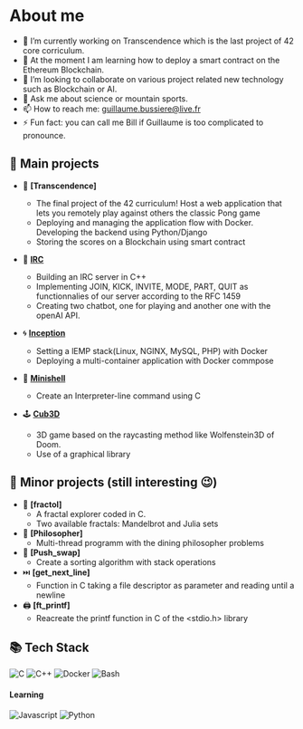 # About me

- 🔭 I’m currently working on Transcendence which is the last project of 42 core corriculum.
- 🌱 At the moment I am learning how to deploy a smart contract on the Ethereum Blockchain.
- 👯 I’m looking to collaborate on various project related new technology such as Blockchain or AI.
- 💬 Ask me about science or mountain sports.
- 📫 How to reach me: guillaume.bussiere@live.fr
- ⚡ Fun fact: you can call me Bill if Guillaume is too complicated to pronounce.

## 🌟 Main projects

- 🏓 **[Transcendence]**
  - The final project of the 42 curriculum! Host a web application that lets you remotely play against others the classic Pong game
  - Deploying and managing the application flow with Docker. Developing the backend using Python/Django
  - Storing the scores on a Blockchain using smart contract
  
- 🤖 **[IRC](https://github.com/Bussiereg/ft_IRC)**
  - Building an IRC server in C++
  - Implementing JOIN, KICK, INVITE, MODE, PART, QUIT as functionnalies of our server according to the RFC 1459
  - Creating two chatbot, one for playing and another one with the openAI API.

- 🌀 **[Inception](https://github.com/Bussiereg/inception)**
  - Setting a lEMP stack(Linux, NGINX, MySQL, PHP) with Docker
  - Deploying a multi-container application with Docker commpose
  
- 🐚 **[Minishell](https://github.com/Bussiereg/Minishell)**
  - Create an Interpreter-line command using C
- 🕹️ **[Cub3D](https://github.com/Bussiereg/Cub3D)**
  - 3D game based on the raycasting method like Wolfenstein3D of Doom.
  - Use of a graphical library


## 🌙 Minor projects (still interesting :wink:)
- 💠 **[fractol]**
  - A fractal explorer coded in C.
  - Two available fractals: Mandelbrot and Julia sets
- 🍝 **[Philosopher]**
  - Multi-thread programm with the dining philosopher problems
- 📶 **[Push_swap]**
  - Create a sorting algorithm with stack operations
- ⏭️ **[get_next_line]**
  - Function in C taking a file descriptor as parameter and reading until a newline
- 🖨️ **[ft_printf]**
  - Reacreate the printf function in C of the <stdio.h> library

## 📚 Tech Stack
![C](https://img.shields.io/badge/c-%2300599C.svg?style=for-the-badge&logo=c&logoColor=white) ![C++](https://img.shields.io/badge/C%2B%2B-00599C?style=for-the-badge&logo=c%2B%2B&logoColor=white) ![Docker](https://img.shields.io/badge/docker-%230db7ed.svg?style=for-the-badge&logo=docker&logoColor=white) ![Bash](https://img.shields.io/badge/GNU%20Bash-4EAA25?style=for-the-badge&logo=GNU%20Bash&logoColor=white)
#### **Learning**
 ![Javascript](https://shields.io/badge/JavaScript-F7DF1E?style=for-the-badge&logo=JavaScript&logoColor=black) ![Python](https://img.shields.io/badge/python-3670A0?style=for-the-badge&logo=python&logoColor=ffdd54)
